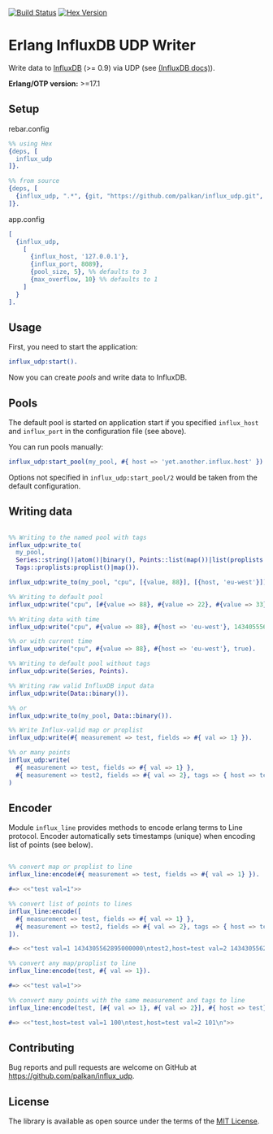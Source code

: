 [![Build Status](https://travis-ci.org/palkan/influx_udp.svg?branch=master)](https://travis-ci.org/palkan/influx_udp)
[![Hex Version](https://img.shields.io/hexpm/v/influx_udp.svg)](https://hex.pm/packages/influx_udp)

# Erlang InfluxDB UDP Writer

Write data to [InfluxDB](http://influxdb.com) (>= 0.9) via UDP (see [(InfluxDB docs)](https://docs.influxdata.com/influxdb/v1.7/supported_protocols/udp/)).

**Erlang/OTP version:** >=17.1

## Setup

rebar.config
```erlang
%% using Hex
{deps, [
  influx_udp
]}.

%% from source
{deps, [
  {influx_udp, ".*", {git, "https://github.com/palkan/influx_udp.git", "master"}}
]}.
```

app.config
```erlang
[
  {influx_udp,
    [
      {influx_host, '127.0.0.1'},
      {influx_port, 8089},
      {pool_size, 5}, %% defaults to 3
      {max_overflow, 10} %% defaults to 1
    ]
  }
].
```

## Usage

First, you need to start the application: 

```erlang
influx_udp:start().
``` 

Now you can create _pools_ and write data to InfluxDB.

## Pools

The default pool is started on application start if you specified `influx_host` and `influx_port` in the configuration file (see above).

You can run pools manually:

```erlang
influx_udp:start_pool(my_pool, #{ host => 'yet.another.influx.host' }).
```

Options not specified in `influx_udp:start_pool/2` would be taken from the default configuration.

## Writing data

```erlang

%% Writing to the named pool with tags
influx_udp:write_to(
  my_pool,
  Series::string()|atom()|binary(), Points::list(map())|list(proplists:proplist())|map()|proplists:proplist(),
  Tags::proplists:proplist()|map()). 

influx_udp:write_to(my_pool, "cpu", [{value, 88}], [{host, 'eu-west'}]).

%% Writing to default pool
influx_udp:write("cpu", [#{value => 88}, #{value => 22}, #{value => 33}], [{host, 'eu-west'}]).

%% Writing data with time
influx_udp:write("cpu", #{value => 88}, #{host => 'eu-west'}, 1434055562000000000).

%% or with current time
influx_udp:write("cpu", #{value => 88}, #{host => 'eu-west'}, true).

%% Writing to default pool without tags
influx_udp:write(Series, Points).

%% Writing raw valid InfluxDB input data
influx_udp:write(Data::binary()).

%% or
influx_udp:write_to(my_pool, Data::binary()).

%% Write Influx-valid map or proplist
influx_udp:write(#{ measurement => test, fields => #{ val => 1} }).

%% or many points
influx_udp:write(
  #{ measurement => test, fields => #{ val => 1} },
  #{ measurement => test2, fields => #{ val => 2}, tags => { host => test}}
)
```

## Encoder

Module `influx_line` provides methods to encode erlang terms to Line protocol.
Encoder automatically sets timestamps (unique) when encoding list of points (see below).

```erlang

%% convert map or proplist to line
influx_line:encode(#{ measurement => test, fields => #{ val => 1} }).

#=> <<"test val=1">>

%% convert list of points to lines
influx_line:encode([
  #{ measurement => test, fields => #{ val => 1} },
  #{ measurement => test2, fields => #{ val => 2}, tags => { host => test}}
]).

#=> <<"test val=1 1434305562895000000\ntest2,host=test val=2 1434305562895000001">>

%% convert any map/proplist to line
influx_line:encode(test, #{ val => 1}).

#=> <<"test val=1">>

%% convert many points with the same measurement and tags to line
influx_line:encode(test, [#{ val => 1}, #{ val => 2}], #{ host => test}, 100).

#=> <<"test,host=test val=1 100\ntest,host=test val=2 101\n">>
```

## Contributing

Bug reports and pull requests are welcome on GitHub at https://github.com/palkan/influx_udp.

## License

The library is available as open source under the terms of the [MIT License](https://opensource.org/licenses/MIT).
